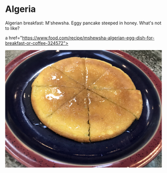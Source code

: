 # Algeria

Algerian breakfast: M'shewsha. Eggy pancake steeped in honey. What's
not to like?

a href="https://www.food.com/recipe/mshewsha-algerian-egg-dish-for-breakfast-or-coffee-324572">

![flat eggy pancake cut into 8 wedges](images/algeria.jpeg)
